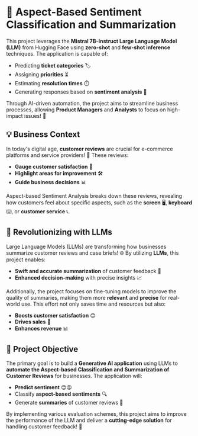 # 🌟 **Aspect-Based Sentiment Classification and Summarization**

This project leverages the **Mistral 7B-Instruct Large Language Model (LLM)** from Hugging Face using **zero-shot** and **few-shot inference** techniques. The application is capable of:
- Predicting **ticket categories** 🏷️
- Assigning **priorities** ⏳
- Estimating **resolution times** ⏱️
- Generating responses based on **sentiment analysis** 💬

Through AI-driven automation, the project aims to streamline business processes, allowing **Product Managers** and **Analysts** to focus on high-impact issues! 💼

## 💡 **Business Context**

In today's digital age, **customer reviews** are crucial for e-commerce platforms and service providers! 🛒 These reviews:
- **Gauge customer satisfaction** 💖
- **Highlight areas for improvement** 🛠️
- **Guide business decisions** 📊

Aspect-based Sentiment Analysis breaks down these reviews, revealing how customers feel about specific aspects, such as the **screen** 🖥️, **keyboard** ⌨️, or **customer service** 📞.

## 🤖 **Revolutionizing with LLMs**

Large Language Models (LLMs) are transforming how businesses summarize customer reviews and case briefs! 🌐 By utilizing **LLMs**, this project enables:
- **Swift and accurate summarization** of customer feedback 📝
- **Enhanced decision-making** with precise insights 📈

Additionally, the project focuses on fine-tuning models to improve the quality of summaries, making them more **relevant** and **precise** for real-world use. This effort not only saves time and resources but also:
- **Boosts customer satisfaction** 😊
- **Drives sales** 💸
- **Enhances revenue** 📊

## 🎯 **Project Objective**

The primary goal is to build a **Generative AI application** using LLMs to **automate the Aspect-based Classification and Summarization of Customer Reviews** for businesses. The application will:
- **Predict sentiment** 😊😡
- Classify **aspect-based sentiments** 🔍
- Generate **summaries** of customer reviews 📄

By implementing various evaluation schemes, this project aims to improve the performance of the LLM and deliver a **cutting-edge solution** for handling customer feedback! 🎉
